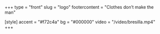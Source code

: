 +++
type = "front"
slug = "logo"
footercontent = "Clothes don’t make the man"

[style]
    accent = "#f72c4a"
    bg = "#000000"
    video = "/video/bresilla.mp4"
+++


<div class="secretkey" style="padding-top:10%; display:flex;" >
    <div class="svgmiddle" id="svgmiddle" style="cursor: pointer;" onclick="csvref('/pgp');" >
        <svg id="keysvg" width="100%" height="100%" viewBox="0 0 100 100" xmlns="http://www.w3.org/2000/svg" fill="var(--accent-color)" >
            <g>
            <title>KEY</title>
                <g id="g5366">
                <path d="m13.822577,86.009041l-1.068582,0.992889c-0.302048,0.361458 -0.454373,0.326271 -0.874282,0.217514c-0.807359,-0.145111 -1.668302,0.07975 -2.319302,0.684502c-1.109127,1.030136 -1.190497,2.775833 -0.172598,3.898598c1.017323,1.122459 2.749645,1.197792 3.858474,0.167671c0.609302,-0.565788 0.903218,-1.348206 0.877163,-2.124451c-0.07326,-0.462288 -0.142488,-0.636124 0.192295,-0.947151l1.154283,-1.072334l-1.647451,-1.817238z" stroke-width="0" stroke="#000000" id="path5368"/>
                <path d="m17.619654,58.337303l-4.06929,3.779831l3.953735,4.361763l-2.633214,2.445747l-3.953756,-4.361473l-0.994724,0.924004l-1.159512,1.077042l-0.994745,0.924278l3.953757,4.361481l-2.633235,2.446014l-3.953757,-4.361755l-4.069293,3.780159l5.051874,5.573059l1.875663,-0.849266l1.317918,1.45372l-0.997048,1.818695l1.977006,2.181038l5.26617,-4.891785l2.416335,2.665306l6.021395,-5.593567l-2.416037,-2.665314l5.266172,-4.891754l-1.977028,-2.181023l-1.875364,0.849548l-1.317919,-1.453728l0.996771,-1.818985l-5.051874,-5.573036z" stroke-width="0" stroke="#000000" fill-rule="evenodd" id="path5370"/>
                <path d="m85.18203,21.403812c-1.104195,-1.218325 -2.81044,-1.608807 -3.707291,-0.775967c-0.579178,0.538218 -0.710953,1.428226 -0.435837,2.316164l-0.800423,0.743423l-1.11203,-1.22682c-2.663345,1.784393 -6.293304,1.402704 -8.520248,-1.054176c-2.468468,-2.723055 -2.28804,-6.969 0.401657,-9.467515c2.68998,-2.498792 6.876839,-2.309421 9.345009,0.413635c1.185287,1.307142 1.743614,2.962554 1.723335,4.606526l3.689934,-0.094086c-0.215454,-1.619946 0.3284,-3.317868 1.606918,-4.505399c0.778427,-0.723492 1.719292,-1.154433 2.692307,-1.301296c0.260056,-0.039266 0.523582,-0.061843 0.78566,-0.060391c0.039093,0 0.075584,0.003819 0.114677,0.004992c0.036217,0.000875 0.071815,-0.004396 0.108025,-0.002645c0.151749,0.00764 0.307236,0.027848 0.457832,0.048954c0.161858,0.022877 0.324921,0.05542 0.484482,0.093811c0.028656,0.006743 0.057045,0.010861 0.085419,0.018182c0.130608,0.033995 0.255142,0.074157 0.383125,0.118438c0.311607,0.108172 0.619438,0.254736 0.908745,0.425051c0.120743,0.071233 0.241211,0.144814 0.35704,0.226609c0.045181,0.031947 0.087753,0.066838 0.132072,0.100257c0.114365,0.086768 0.225014,0.178829 0.333305,0.276439c0.126274,0.113742 0.248741,0.229235 0.365456,0.357638c0.002625,0.002645 0.004631,0.004992 0.006981,0.007617c0.116379,0.129002 0.219772,0.262377 0.320847,0.399571c0.086594,0.117563 0.167938,0.236854 0.243256,0.359687c0.011002,0.017606 0.023148,0.034593 0.03389,0.052176c0.003456,0.005869 0.010124,0.009391 0.013611,0.015259c0.018517,0.031071 0.028358,0.065365 0.046303,0.096436c0.066345,0.117561 0.129471,0.236277 0.185936,0.35736c0.142761,0.306635 0.25367,0.622042 0.333588,0.945685c0.007256,0.029321 0.01825,0.05892 0.024902,0.088241c0.030418,0.132799 0.056465,0.26912 0.076462,0.403369c0.04258,0.289927 0.062546,0.576033 0.056473,0.86803c-0.000854,0.038689 -0.003487,0.077377 -0.004936,0.116068c-0.006927,0.165342 -0.020271,0.336256 -0.042847,0.500126c-0.00058,0.004972 0.000298,0.009668 -0.00058,0.014639c-0.022278,0.159197 -0.055016,0.319248 -0.092064,0.476074c-0.227928,0.968582 -0.732964,1.880274 -1.511658,2.603745c-1.278549,1.187551 -2.996399,1.590345 -4.572044,1.234159l-0.409172,3.713617c1.619942,0.120464 3.201096,0.825497 4.386078,2.132639c2.468475,2.723057 2.295601,6.962278 -0.394104,9.460791c-2.689995,2.498497 -6.884384,2.316162 -9.352837,-0.406609c-2.226936,-2.457161 -2.291237,-6.150547 -0.306679,-8.683931l-1.112,-1.226521l0.800415,-0.743723c0.850212,0.353819 1.737236,0.297247 2.316696,-0.240971c0.896561,-0.832838 0.658531,-2.587332 -0.445686,-3.805359l0,0zm11.614243,-10.809271c-0.14827,-0.162697 -0.30407,-0.316004 -0.461884,-0.46404c-0.140457,-0.131348 -0.281776,-0.262376 -0.429169,-0.382264c-0.018822,-0.015259 -0.036491,-0.030794 -0.055618,-0.046031c-0.021721,-0.017585 -0.047791,-0.029619 -0.069794,-0.046607c-0.148552,-0.116089 -0.298576,-0.228359 -0.452904,-0.332733c-0.16449,-0.110798 -0.333626,-0.215172 -0.504181,-0.312781c-0.071831,-0.041038 -0.144791,-0.079747 -0.217773,-0.118438c-0.022858,-0.012314 -0.047508,-0.020229 -0.070358,-0.032244c-0.109772,-0.057171 -0.218933,-0.115494 -0.330734,-0.167093c-0.070625,-0.032843 -0.139854,-0.065962 -0.211388,-0.096457c-0.079041,-0.033994 -0.160133,-0.066537 -0.240082,-0.097908c-0.028358,-0.010841 -0.056442,-0.02198 -0.084846,-0.032544c-0.066002,-0.024902 -0.13205,-0.04396 -0.198357,-0.066837c-0.128571,-0.044835 -0.252235,-0.095261 -0.382538,-0.133076c-0.122787,-0.035767 -0.245865,-0.05892 -0.369797,-0.088839c-0.115288,-0.027828 -0.232567,-0.058023 -0.348686,-0.080602c-0.139557,-0.027272 -0.280319,-0.049552 -0.421059,-0.069184c-0.102516,-0.01466 -0.204437,-0.024925 -0.307549,-0.03519c-0.026337,-0.002625 -0.052116,-0.008493 -0.078468,-0.010841c-0.098167,-0.008792 -0.195183,-0.01466 -0.29364,-0.019932c-0.141891,-0.007916 -0.281479,-0.01084 -0.423691,-0.011139c-0.019096,0 -0.037918,-0.002647 -0.057312,-0.002647c-0.12973,0.000896 -0.258598,0.005293 -0.388649,0.012314c-0.117561,0.006167 -0.23542,0.009688 -0.352707,0.021105c-0.141891,0.013786 -0.28553,0.040163 -0.426544,0.061267c-0.128014,0.019357 -0.256577,0.037837 -0.383713,0.063338c-0.256577,0.051579 -0.510544,0.115492 -0.762505,0.192295c-0.127701,0.038988 -0.25309,0.083546 -0.379066,0.128979c-0.124222,0.044857 -0.24295,0.093235 -0.365448,0.144238c-0.02404,0.009966 -0.04895,0.015835 -0.072975,0.026099c-0.830841,0.356166 -1.61795,0.860965 -2.32048,1.5138c-0.665764,0.618563 -1.197731,1.324171 -1.611832,2.082831c-0.349548,-0.630555 -0.770889,-1.230639 -1.27507,-1.78644c-3.529221,-3.893365 -9.515579,-4.160947 -13.36161,-0.588367c-3.845711,3.572603 -4.103455,9.640201 -0.574242,13.5335c2.153664,2.375681 5.225334,3.395823 8.16407,3.017078c-1.350632,1.216576 -3.346184,1.427053 -5.128036,1.973783l-0.422508,3.182123l-0.268433,0.23568c-0.092384,-0.212526 -0.213432,-0.41803 -0.377045,-0.59831c-0.801003,-0.883841 -2.153679,-0.942762 -3.026787,-0.131626c-0.873108,0.810858 -0.938553,2.186888 -0.137558,3.07073c0.147972,0.163292 0.321167,0.293442 0.500404,0.400146l-55.411843,51.249374l3.205447,3.536263l55.192366,-51.491821c0.089752,0.189964 0.20298,0.375816 0.350677,0.539108c0.801292,0.883545 2.161194,0.935448 3.034302,0.12458c0.8731,-0.810852 0.931023,-2.180138 0.13002,-3.06398c-0.163612,-0.180298 -0.355309,-0.320122 -0.556572,-0.431511l0.255104,-0.250641l3.168098,-0.153328c0.690666,-1.750099 1.069183,-3.744669 2.382172,-5.002579c-0.624641,2.93148 0.115829,6.116852 2.269508,8.492805c3.529205,3.893303 9.523087,4.153923 13.369118,0.581322c3.846016,-3.572617 4.095947,-9.633152 0.566704,-13.526453c-0.50386,-0.556122 -1.058136,-1.032475 -1.648895,-1.439365c0.782173,-0.352667 1.522377,-0.828442 2.188118,-1.446684c0.702858,-0.652836 1.266968,-1.403301 1.689171,-2.21064c0.011871,-0.023153 0.019699,-0.048079 0.031586,-0.071232c0.020554,-0.040163 0.035896,-0.080923 0.055595,-0.121361c0.038498,-0.078575 0.081665,-0.155378 0.117584,-0.234806c0.013893,-0.030493 0.026627,-0.062462 0.03994,-0.092936c0.014771,-0.033718 0.033295,-0.065962 0.047508,-0.099678c0.056168,-0.133974 0.104828,-0.271746 0.153778,-0.408066c0.015625,-0.043385 0.033569,-0.084997 0.04863,-0.128679c0.00145,-0.004696 -0.001144,-0.010265 0.00058,-0.01466c0.013618,-0.040163 0.028099,-0.0812 0.041122,-0.12166c0.044876,-0.140419 0.088051,-0.281712 0.125694,-0.423901c0.003174,-0.012014 0.005501,-0.023729 0.008659,-0.035765c0.01564,-0.060095 0.029282,-0.11989 0.043472,-0.179981c0.033287,-0.140417 0.07151,-0.283184 0.09729,-0.425074c0.031288,-0.17296 0.052116,-0.353241 0.072678,-0.527655c0.003487,-0.031668 0.007813,-0.06274 0.011017,-0.094109c0.018822,-0.176483 0.029236,-0.345028 0.036491,-0.522106c0.005783,-0.131626 0.002884,-0.261181 0.002327,-0.392807c-0.000603,-0.130451 -0.005249,-0.262952 -0.011887,-0.393403c-0.004929,-0.092339 -0.009262,-0.184677 -0.01709,-0.277038c-0.004616,-0.055974 -0.008392,-0.112269 -0.014496,-0.167967c-0.010704,-0.101429 -0.023148,-0.198761 -0.037643,-0.299891c-0.002602,-0.019632 -0.008682,-0.038989 -0.011864,-0.05862c-0.037918,-0.254759 -0.085426,-0.504522 -0.147423,-0.755737c-0.0298,-0.121083 -0.063972,-0.247716 -0.099312,-0.367903c-0.01825,-0.060968 -0.037369,-0.123709 -0.057045,-0.1844c-0.027794,-0.086768 -0.051552,-0.172065 -0.082245,-0.257959c-0.04982,-0.138966 -0.105118,-0.270591 -0.16246,-0.407188c-0.033867,-0.080922 -0.075279,-0.165045 -0.111778,-0.24507c-0.076736,-0.166516 -0.156075,-0.33536 -0.244682,-0.497778c-0.084869,-0.156529 -0.17205,-0.310733 -0.267883,-0.462589c-0.032738,-0.052176 -0.066895,-0.105824 -0.101067,-0.157126c-0.103966,-0.157404 -0.216621,-0.306912 -0.332748,-0.458193c-0.132912,-0.173537 -0.267868,-0.340629 -0.41671,-0.505673c-0.004639,-0.004972 -0.009262,-0.009966 -0.013893,-0.014958c-0.002029,-0.002625 -0.004356,-0.005272 -0.00666,-0.007619l0,0z" stroke-width="0" stroke="#000000" fill-rule="evenodd" id="path5372"/>
                </g>
            </g>
        </svg>
    </div>
    <style>
        .secretkey{
            position: absolute;
            bottom: 5%;
            margin-right: auto;
            margin-left: auto;
            left: 0px;
            right: 0px;
        }
        @media only screen and (max-width : 768px) {
            .svgmiddle{
                width: 15%;
            }
        }
        .svgmiddle{
            padding: 2%;
            border-radius: 60%;
            margin: 0 auto;
            width: 8%;
        }
        #svgmiddle {
            opacity: 0;
            animation: cssAnimation 10s;
            animation-fill-mode: forwards;
        }
        @keyframes cssAnimation {
            99% { opacity: 0; }
            100% { opacity: 1;}
        }
    </style>
    <script type="text/javascript">
        function csvref(web) {
            window.location.href = web;
        }
    </script>
</div>


